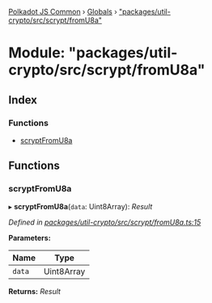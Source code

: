 [Polkadot JS Common](../README.md) › [Globals](../globals.md) › ["packages/util-crypto/src/scrypt/fromU8a"](_packages_util_crypto_src_scrypt_fromu8a_.md)

# Module: "packages/util-crypto/src/scrypt/fromU8a"

## Index

### Functions

* [scryptFromU8a](_packages_util_crypto_src_scrypt_fromu8a_.md#scryptfromu8a)

## Functions

###  scryptFromU8a

▸ **scryptFromU8a**(`data`: Uint8Array): *Result*

*Defined in [packages/util-crypto/src/scrypt/fromU8a.ts:15](https://github.com/polkadot-js/common/blob/5c886b0f/packages/util-crypto/src/scrypt/fromU8a.ts#L15)*

**Parameters:**

Name | Type |
------ | ------ |
`data` | Uint8Array |

**Returns:** *Result*
